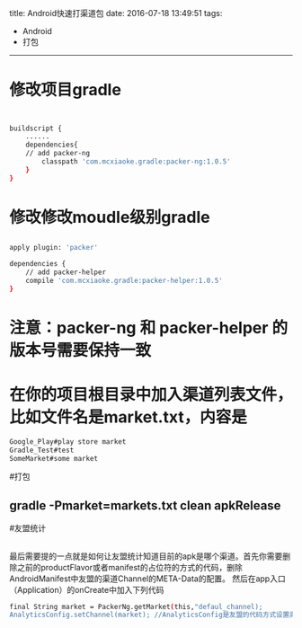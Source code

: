 title: Android快速打渠道包
date: 2016-07-18 13:49:51
tags:
- Android
- 打包
---
# 修改项目gradle
## 
```bash

buildscript {
    ......
    dependencies{
    // add packer-ng
        classpath 'com.mcxiaoke.gradle:packer-ng:1.0.5'
    }
}
```
# 修改修改moudle级别gradle
## 
```bash
apply plugin: 'packer' 

dependencies {
    // add packer-helper
    compile 'com.mcxiaoke.gradle:packer-helper:1.0.5'
}

```

# 注意：packer-ng 和 packer-helper 的版本号需要保持一致
# 在你的项目根目录中加入渠道列表文件，比如文件名是market.txt，内容是
```bash
Google_Play#play store market
Gradle_Test#test
SomeMarket#some market
```
#打包
## gradle -Pmarket=markets.txt clean apkRelease

#友盟统计
##
最后需要提的一点就是如何让友盟统计知道目前的apk是哪个渠道。首先你需要删除之前的productFlavor或者manifest的占位符的方式的代码，删除AndroidManifest中友盟的渠道Channel的META-Data的配置。
然后在app入口（Application）的onCreate中加入下列代码
```bash
final String market = PackerNg.getMarket(this,"defaul_channel);
AnalyticsConfig.setChannel(market); //AnalyticsConfig是友盟的代码方式设置渠道类
```

